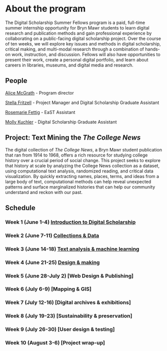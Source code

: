 # About the program

The Digital Scholarship Summer Fellows program is a paid, full-time summer internship opportunity for Bryn Mawr students to learn digital research and publication methods and gain professional experience by collaborating on a public-facing digital scholarship project. Over the course of ten weeks, we will explore key issues and methods in digital scholarship, critical making, and multi-modal research through a combination of hands-on work, instruction, and discussion. Fellows will also have opportunities to present their work, create a personal digital portfolio, and learn about careers in libraries, museums, and digital media and research.

## People

[Alice McGrath](mailto:amcgrath1@brynmawr.edu) - Program director

[Stella Fritzell](mailto:sfritzell@brynmawr.edu) - Project Manager and Digital Scholarship Graduate Assistant

[Rosemarie Fettig](mailto:rfettig@brynmawr.edu) - EaST Assistant

[Molly Kuchler](mailto:mkuchler@brynmawr.edu) - Digital Scholarship Graduate Assistant

## Project: Text Mining the *The College News*
The digital collection of *The College News*, a Bryn Mawr student publication that ran from 1914 to 1968, offers a rich resource for studying college history over a crucial period of social change. This project seeks to explore that history at scale by analyzing the College News collection as a dataset, using computational text analysis, randomized reading, and critical data visualization. By quickly extracting names, places, terms, and ideas from a large body of text, computational methods can help reveal unexpected patterns and surface marginalized histories that can help our community understand and reckon with our past.

## Schedule

### Week 1 (June 1-4) [Introduction to Digital Scholarship](weeks/01-intro.md)

### Week 2 (June 7-11) [Collections & Data](weeks/02-data.md)

### Week 3 (June 14-18) [Text analysis & machine learning](weeks/03-text.md)

### Week 4 (June 21-25) [Design & making](weeks/04-design.md)

### Week 5 (June 28-July 2) [Web Design & Publishing]

### Week 6 (July 6-9) [Mapping & GIS]

### Week 7 (July 12-16) [Digital archives & exhibitions]

### Week 8 (July 19-23) [Sustainability & preservation]

### Week 9 (July 26-30) [User design & testing]

### Week 10 (August 3-6) [Project wrap-up]
